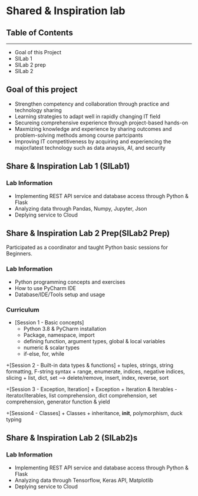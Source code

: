 # Shared & Inspiration lab

## Table of Contents
----------------------
  + Goal of this Project
  + SILab 1 
  + SILab 2 prep 
  + SILab 2

## Goal of this project
  + Strengthen competency and collaboration through practice and technology sharing
  + Learning strategies to adapt well in rapidly changing IT field
  + Secureing comprehensive experience through project-based hands-on
  + Maxmizing knowledge and experience by sharing outcomes and problem-solving methods among course partcipants
  + Improving IT competitiveness by acquiring and experiencing the major/latest technology such as data anaysis, AI, and security

## Share & Inspiration Lab 1 (SILab1)

### Lab Information
  + Implementing REST API service and database access through Python & Flask
  + Analyzing data through Pandas, Numpy, Jupyter, Json
  + Deplying service to Cloud 


## Share & Inspiration Lab 2 Prep(SILab2 Prep)

Participated as a coordinator and taught Python basic sessions for Beginners.

### Lab Information
  + Python programming concepts and exercises 
  + How to use PyCharm IDE
  + Database/IDE/Tools setup and usage 

### Curriculum
  + [Session 1 - Basic concepts]
     + Python 3.8 & PyCharm installation
     + Package, namespace, import 
     + defining function, argument types, global & local variables
     + numeric & scalar types
     + if-else, for, while

  +[Session 2 - Built-in data types & functions]
     + tuples, strings, string formatting, F-string syntax
     + range, enumerate, indices, negative indices, slicing
     + list, dict, set --> delete/remove, insert, index, reverse, sort

  +[Session 3 - Exception, Iteration]
     + Exception
     + Iteration & Iterables - iterator/iterables, list comprehension, dict comprehension, set comprehension, generator function & yield
  
  +[Session4 - Classes]
     + Classes 
     + inheritance, __init__, polymorphism, duck typing


## Share & Inspiration Lab 2 (SILab2)s
### Lab Information
  + Implementing REST API service and database access through Python & Flask
  + Analyzing data through Tensorflow, Keras API, Matplotlib
  + Deplying service to Cloud 







